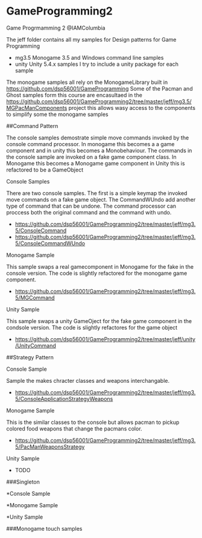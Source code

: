 
# GameProgramming2
Game Progrmamming 2 @IAMColumbia

The jeff folder contains all my samples for Design patterns for Game Programming

- mg3.5 Monogame 3.5 and Windows command line samples 
- unity Unity 5.4.x samples I try to include a unity package for each sample

The monogame samples all rely on the MonogameLibrary built in https://github.com/dsp56001/GameProgramming
Some of the Pacman and Ghost samples form this course are encasultaed in the https://github.com/dsp56001/GameProgramming2/tree/master/jeff/mg3.5/MGPacManComponents project this allows wasy access to the components to simplify some the monogame samples

##Command Pattern

The console samples demostrate simple move commands invoked by the console command processor. In monogame this becomes a a game component and in unity this becomes a Monobehaviour. The commands in the console sample are invoked on a fake game component class. In Monogame this becomes a Monogame game component in Unity this is refactored to be a GameObject

Console Samples

There are two console samples. The first is a simple keymap the invoked move commands on a fake game object. The CommandWUndo add another type of command that can be undone. The command processor can proccess both the original command and the command with undo.

* https://github.com/dsp56001/GameProgramming2/tree/master/jeff/mg3.5/ConsoleCommand
* https://github.com/dsp56001/GameProgramming2/tree/master/jeff/mg3.5/ConsoleCommandWUndo

Monogame Sample

This sample swaps a real gamecomponent in Monogame for the fake in the console version. The code is slightly refactored for the monogame game component.

* https://github.com/dsp56001/GameProgramming2/tree/master/jeff/mg3.5/MGCommand

Unity Sample

This sample swaps a unity GameOject for the fake game component in the condsole version. The code is slightly refactores for the game object

* https://github.com/dsp56001/GameProgramming2/tree/master/jeff/unity/UnityCommand

##Strategy Pattern

Console Sample

Sample the makes chracter classes and weapons interchangable.


* https://github.com/dsp56001/GameProgramming2/tree/master/jeff/mg3.5/ConsoleApplicationStrategyWeapons

Monogame Sample

This is the similar classes to the console but allows pacman to pickup colored food weapons that change the pacmans color. 

* https://github.com/dsp56001/GameProgramming2/tree/master/jeff/mg3.5/PacManWeaponsStrategy

Unity Sample
* TODO

###Singleton

*Console Sample

*Monogame Sample

*Unity Sample

###Monogame touch samples

